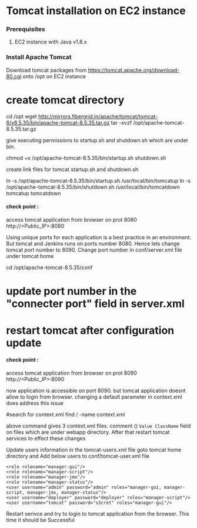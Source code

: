 # Tomcat installation on EC2 instance

### Prerequisites
1. EC2 instance with Java v1.8.x 

### Install Apache Tomcat
Download tomcat packages from  https://tomcat.apache.org/download-80.cgi onto /opt on EC2 instance

  # create tomcat directory
  cd /opt
  wget http://mirrors.fibergrid.in/apache/tomcat/tomcat-8/v8.5.35/bin/apache-tomcat-8.5.35.tar.gz
  tar -xvzf /opt/apache-tomcat-8.5.35.tar.gz

give executing permissions to startup.sh and shutdown.sh which are under bin. 

   chmod +x /opt/apache-tomcat-8.5.35/bin/startup.sh shutdown.sh


create link files for tomcat startup.sh and shutdown.sh 

  ln -s /opt/apache-tomcat-8.5.35/bin/startup.sh /usr/local/bin/tomcatup
  ln -s /opt/apache-tomcat-8.5.35/bin/shutdown.sh /usr/local/bin/tomcatdown
  tomcatup
  tomcatdown

#### check point :
access tomcat application from browser on prot 8080  
http://<Public_IP>:8080

Using unique ports for each application is a best practice in an environment. But tomcat and Jenkins runs on ports number 8080. Hence lets change tomcat port number to 8090. Change port number in conf/server.xml file under tomcat home

cd /opt/apache-tomcat-8.5.35/conf
# update port number in the "connecter port" field in server.xml
# restart tomcat after configuration update



#### check point :
access tomcat application from browser on prot 8090  
http://<Public_IP>:8090

now application is accessible on port 8090. but tomcat application doesnt allow to login from browser. changing a default parameter in context.xml does address this issue

#search for context.xml
find / -name context.xml

above command gives 3 context.xml files. comment (<!-- & -->) `Value ClassName` field on files which are under webapp directory. 
After that restart tomcat services to effect these changes



Update users information in the tomcat-users.xml file
goto tomcat home directory and Add below users to conf/tomcat-user.xml file

	<role rolename="manager-gui"/>
	<role rolename="manager-script"/>
	<role rolename="manager-jmx"/>
	<role rolename="manager-status"/>
	<user username="admin" password="admin" roles="manager-gui, manager-script, manager-jmx, manager-status"/>
	<user username="deployer" password="deployer" roles="manager-script"/>
	<user username="tomcat" password="s3cret" roles="manager-gui"/>

Restart serivce and try to login to tomcat application from the browser. This time it should be Successful

